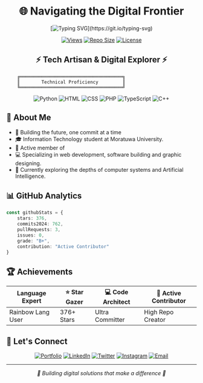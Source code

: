 <div align="center">

# 🌐 Navigating the Digital Frontier

[![Typing SVG](https://readme-typing-svg.demolab.com?font=consolas&size=25&pause=1000&color=0035F7&center=true&width=435&lines=Hey!+I'm+Kaveesha+Nethmal...;Keep+an+eye+on+and+follow+me+!)](https://git.io/typing-svg)


[![Views](https://komarev.com/ghpvc/?username=kaveeneth&color=blueviolet)](https://github.com/kaveeneth)
[![Repo Size](https://img.shields.io/badge/Repo%20Size-31%20KB-brightgreen)](#)
[![License](https://img.shields.io/badge/License-GPL--3.0-blue)](#)



## ⚡ Tech Artisan & Digital Explorer ⚡

</div>

```ascii
    ╔══════════════════════════════════════╗
    ║        Technical Proficiency         ║
    ╚══════════════════════════════════════╝
```

<div align="center">

![Python](https://img.shields.io/badge/Python-84.40%25-%233776AB?style=for-the-badge&logo=python&logoColor=white)
![HTML](https://img.shields.io/badge/HTML-10.21%25-%23E34F26?style=for-the-badge&logo=html5&logoColor=white)
![CSS](https://img.shields.io/badge/CSS-1.04%25-%231572B6?style=for-the-badge&logo=css3&logoColor=white)
![PHP](https://img.shields.io/badge/PHP-0.89%25-%23777BB4?style=for-the-badge&logo=php&logoColor=white)
![TypeScript](https://img.shields.io/badge/TypeScript-0.55%25-%233178C6?style=for-the-badge&logo=typescript&logoColor=white)
![C++](https://img.shields.io/badge/C++-1.07%25-%2300599C?style=for-the-badge&logo=cplusplus&logoColor=white)

</div>

## 🎯 About Me

- 🧬 Building the future, one commit at a time
- 🎓 Information Technology student at Moratuwa University.
- 🔗 Active member of 
- 💻 Specializing in web development, software building and graphic designing.
- 🌱 Currently exploring the depths of computer systems and Artificial Intelligence.

## 📊 GitHub Analytics

```typescript
const githubStats = {
    stars: 376,
    commits2024: 762,
    pullRequests: 3,
    issues: 0,
    grade: "B+",
    contribution: "Active Contributor"
}
```

## 🏆 Achievements

<div align="center">

|  Language Expert | ⭐ Star Gazer | 💻 Code Architect | 🔄 Active Contributor |
|-------------------|---------------|-------------------|---------------------|
| Rainbow Lang User | 376+ Stars    | Ultra Committer  | High Repo Creator  |

</div>

## 🤝 Let's Connect

<div align="center">

[![Portfolio](https://img.shields.io/badge/Portfolio-000000?style=for-the-badge&logo=About.me&logoColor=white)](your-portfolio-link)
[![LinkedIn](https://img.shields.io/badge/LinkedIn-0077B5?style=for-the-badge&logo=linkedin&logoColor=white)](your-linkedin-link)
[![Twitter](https://img.shields.io/badge/Twitter-1DA1F2?style=for-the-badge&logo=twitter&logoColor=white)](your-twitter-link)
[![Instagram](https://img.shields.io/badge/Instagram-E4405F?style=for-the-badge&logo=instagram&logoColor=white)](https://www.instagram.com/kaveeshanethmal456/)
[![Email](https://img.shields.io/badge/Email-D14836?style=for-the-badge&logo=gmail&logoColor=white)](mailto:kaveeshanethmal.124@gmail.com)

</div>

---
<div align="center">

*💫 Building digital solutions that make a difference 💫*

</div>
<!---
kaveeneth/kaveeneth is a ✨ special ✨ repository because its `README.md` (this file) appears on your GitHub profile.
You can click the Preview link to take a look at your changes.
--->
